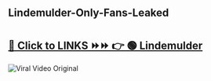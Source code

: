 
 ## Lindemulder-Only-Fans-Leaked

# <h2><a href="https://clipsfans.com/Lindemulder&ref=git">🔗 Click to LINKS ⏩⏩ 👉 🟢 Lindemulder </a></h2>

<a href="https://clipsfans.com/Lindemulder&ref=git" rel="nofollow" data-target="animated-image.originalLink"><img src="https://i.ibb.co.com/xMMVF88/686577567.gif" alt="Viral Video Original" style="max-width: 100%; display: inline-block;" data-target="animated-image.originalImage"></a>
